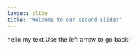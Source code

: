 ```yaml
---
layout: slide
title: "Welcome to our second slide!"
---
```

hello my text
Use the left arrow to go back!
